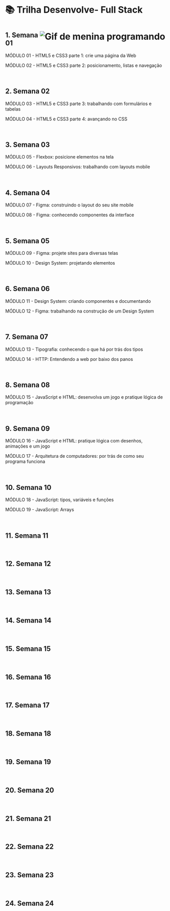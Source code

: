 <h1>📚 Trilha Desenvolve- Full Stack<h1>
  
<img align="right" src="https://media.tenor.com/1c0iS_GQ5EoAAAAM/bare-tree-media-btm.gif" alt="Gif de menina programando">
  
<h2>1. Semana 01</h2>
<p>MÓDULO 01 - HTML5 e CSS3 parte 1: crie uma página da Web</p>
<p>MÓDULO 02 - HTML5 e CSS3 parte 2: posicionamento, listas e navegação</p><br>

<h2>2. Semana 02</h2>
<p>MÓDULO 03 - HTML5 e CSS3 parte 3: trabalhando com formulários e tabelas</p>
<p>MÓDULO 04 - HTML5 e CSS3 parte 4: avançando no CSS</p><br>

<h2>3. Semana 03</h2>
<p>MÓDULO 05 - Flexbox: posicione elementos na tela</p>
<p>MÓDULO 06 - Layouts Responsivos: trabalhando com layouts mobile</p><br>

<h2>4. Semana 04</h2>
<p>MÓDULO 07 - Figma: construindo o layout do seu site mobile</p>
<p>MÓDULO 08 - Figma: conhecendo componentes da interface </p><br>

<h2>5. Semana 05</h2>
<p>MÓDULO 09 - Figma: projete sites para diversas telas</p>
<p>MÓDULO 10 - Design System: projetando elementos</p><br>

<h2>6. Semana 06</h2>
<p>MÓDULO 11 - Design System: criando componentes e documentando</p>
<p>MÓDULO 12 - Figma: trabalhando na construção de um Design System</p><br>

<h2>7. Semana 07</h2>
<p>MÓDULO 13 - Tipografia: conhecendo o que há por trás dos tipos</p>
<p>MÓDULO 14 - HTTP: Entendendo a web por baixo dos panos</p><br>

<h2>8. Semana 08</h2>
<p>MÓDULO 15 - JavaScript e HTML: desenvolva um jogo e pratique lógica de programação</p><br>

<h2>9. Semana 09</h2>
<p>MÓDULO 16 - JavaScript e HTML: pratique lógica com desenhos, animações e um jogo</p>
<p>MÓDULO 17 - Arquitetura de computadores: por trás de como seu programa funciona</p><br>

<h2>10. Semana 10</h2>
<p>MÓDULO 18 - JavaScript: tipos, variáveis e funções</p>
<p>MÓDULO 19 - JavaScript: Arrays</p><br>

<h2>11. Semana 11</h2>
<p> </p>
<p> </p><br>

<h2>12. Semana 12</h2>
<p> </p>
<p> </p><br>

<h2>13. Semana 13</h2>
<p> </p>
<p></p><br>

<h2>14. Semana 14</h2>
<p> </p>
<p> </p><br>

<h2>15. Semana 15</h2>
<p> </p>
<p> </p><br>

<h2>16. Semana 16</h2>
<p> </p>
<p> </p><br>

<h2>17. Semana 17</h2>
<p> </p>
<p> </p><br>

<h2>18. Semana 18</h2>
<p> </p>
<p> </p><br>

<h2>19. Semana 19</h2>
<p> </p>
<p> </p><br>

<h2>20. Semana 20</h2>
<p> </p>
<p> </p><br>

<h2>21. Semana 21</h2>
<p> </p>
<p> </p><br>

<h2>22. Semana 22</h2>
<p> </p>
<p> </p><br>

<h2>23. Semana 23</h2>
<p> </p>
<p> </p><br>

<h2>24. Semana 24</h2>
<p> </p>
<p> </p><br>
